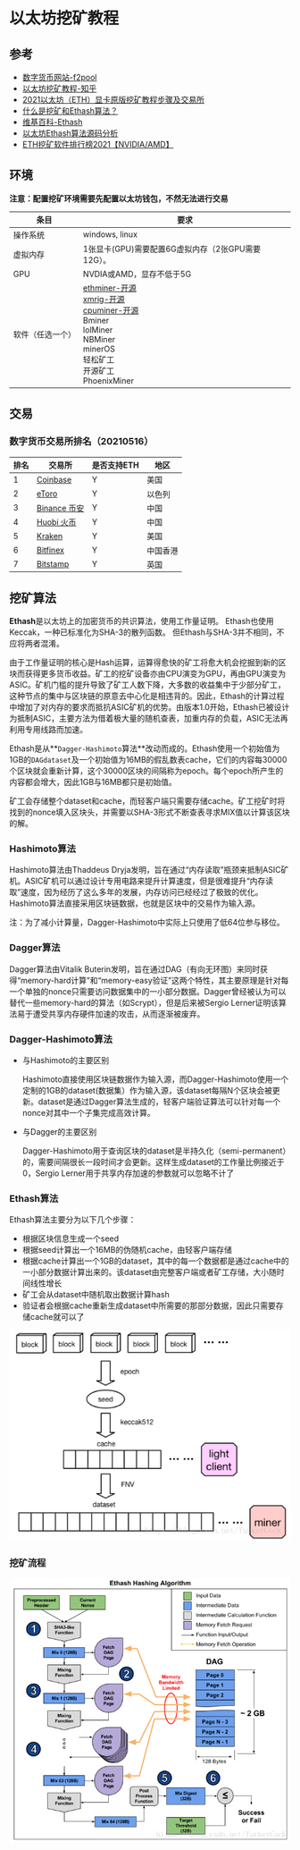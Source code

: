 # 以太坊挖矿教程



## 参考

- [数字货币网站-f2pool](https://www.f2pool.com/)
- [以太坊挖矿教程-知乎](https://zhuanlan.zhihu.com/p/32830672)
- [2021以太坊（ETH）显卡原版挖矿教程步骤及交易所](https://www.163.com/dy/article/G52R11NQ053726TS.html)
- [什么是挖矿和Ethash算法？](https://wiki.jikexueyuan.com/project/ethereum/what-dig.html)
- [维基百科-Ethash](https://zh.wikipedia.org/wiki/Ethash)
- [以太坊Ethash算法源码分析](https://blog.csdn.net/TurkeyCock/article/details/81364008)
- [ETH挖矿软件排行榜2021【NVIDIA/AMD】](https://zhuanlan.zhihu.com/p/350626020)



## 环境

**注意：配置挖矿环境需要先配置以太坊钱包，不然无法进行交易**

| 条目             | 要求                                                         |
| ---------------- | ------------------------------------------------------------ |
| 操作系统         | windows, linux                                               |
| 虚拟内存         | 1张显卡(GPU)需要配置6G虚拟内存（2张GPU需要12G）。            |
| GPU              | NVDIA或AMD，显存不低于5G                                     |
| 软件（任选一个） | [ethminer-开源](https://github.com/ethereum-mining/ethminer)<br>[xmrig-开源](https://github.com/xmrig/xmrig)<br>[cpuminer-开源](https://github.com/pooler/cpuminer)<br>Bminer<br>lolMiner<br>NBMiner<br>minerOS<br>轻松矿工<br>开源矿工<br>PhoenixMiner |



## 交易

### 数字货币交易所排名（20210516）

| 排名 | 交易所                                  | 是否支持ETH | 地区     |
| ---- | --------------------------------------- | ----------- | -------- |
| 1    | [Coinbase](https://www.coinbase.com)    | Y           | 美国     |
| 2    | [eToro](https://www.etoro.com)          | Y           | 以色列   |
| 3    | [Binance 币安](https://www.binance.com) | Y           | 中国     |
| 4    | [Huobi 火币](https://www.huobi.com)     | Y           | 中国     |
| 5    | [Kraken](https://www.kraken.com)        | Y           | 美国     |
| 6    | [Bitfinex](https://www.bitfinex.com)    | Y           | 中国香港 |
| 7    | [Bitstamp](https://www.bitstamp.net/)   | Y           | 英国     |



## 挖矿算法

**Ethash**是以太坊上的加密货币的共识算法，使用工作量证明。 Ethash也使用Keccak，一种已标准化为SHA-3的散列函数。 但Ethash与SHA-3并不相同，不应将两者混淆。

由于工作量证明的核心是Hash运算，运算得愈快的矿工将愈大机会挖掘到新的区块而获得更多货币收益。矿工的挖矿设备亦由CPU演变为GPU，再由GPU演变为ASIC。矿机门槛的提升导致了矿工人数下降，大多数的收益集中于少部分矿工，这种节点的集中与区块链的原意去中心化是相违背的。因此，Ethash的计算过程中增加了对内存的要求而抵抗ASIC矿机的优势。由版本1.0开始，Ethash已被设计为抵制ASIC，主要方法为借着极大量的随机查表，加重内存的负载，ASIC无法再利用专用线路而加速。

Ethash是从**`Dagger-Hashimoto`算法**改动而成的。Ethash使用一个初始值为1GB的`DAGdataset`及一个初始值为16MB的假乱数表cache，它们的内容每30000个区块就会重新计算，这个30000区块的间隔称为epoch。每个epoch所产生的内容都会增大，因此1GB与16MB都只是初始值。

矿工会存储整个dataset和cache，而轻客户端只需要存储cache。矿工挖矿时将找到的nonce填入区块头，并需要以SHA-3形式不断查表寻求MIX值以计算该区块的解。

### Hashimoto算法

Hashimoto算法由Thaddeus Dryja发明，旨在通过“内存读取”瓶颈来抵制ASIC矿机。ASIC矿机可以通过设计专用电路来提升计算速度，但是很难提升“内存读取”速度，因为经历了这么多年的发展，内存访问已经经过了极致的优化。Hashimoto算法直接采用区块链数据，也就是区块中的交易作为输入源。

注：为了减小计算量，Dagger-Hashimoto中实际上只使用了低64位参与移位。

### Dagger算法

Dagger算法由Vitalik Buterin发明，旨在通过DAG（有向无环图）来同时获得“memory-hard计算”和“memory-easy验证”这两个特性，其主要原理是针对每一个单独的nonce只需要访问数据集中的一小部分数据。Dagger曾经被认为可以替代一些memory-hard的算法（如Scrypt），但是后来被Sergio Lerner证明该算法易于遭受共享内存硬件加速的攻击，从而逐渐被废弃。

### Dagger-Hashimoto算法

- 与Hashimoto的主要区别

    Hashimoto直接使用区块链数据作为输入源，而Dagger-Hashimoto使用一个定制的1GB的dataset(数据集）作为输入源，该dataset每隔N个区块会被更新。dataset是通过Dagger算法生成的，轻客户端验证算法可以针对每一个nonce对其中一个子集完成高效计算。

- 与Dagger的主要区别

    Dagger-Hashimoto用于查询区块的dataset是半持久化（semi-permanent）的，需要间隔很长一段时间才会更新。这样生成dataset的工作量比例接近于0，Sergio Lerner用于共享内存加速的参数就可以忽略不计了

### Ethash算法

Ethash算法主要分为以下几个步骤：

- 根据区块信息生成一个seed
- 根据seed计算出一个16MB的伪随机cache，由轻客户端存储
- 根据cache计算出一个1GB的dataset，其中的每一个数据都是通过cache中的一小部分数据计算出来的。该dataset由完整客户端或者矿工存储，大小随时间线性增长
- 矿工会从dataset中随机取出数据计算hash
- 验证者会根据cache重新生成dataset中所需要的那部分数据，因此只需要存储cache就可以了

![miner1](res/miner1.png)

### 挖矿流程

![miner2](res/miner2.png)

